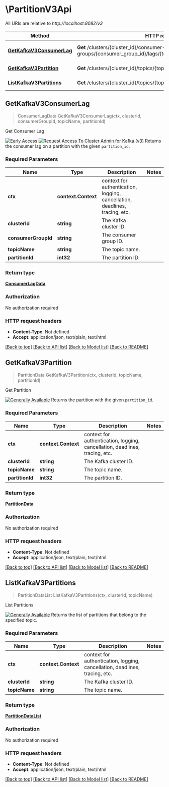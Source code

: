 # \PartitionV3Api

All URIs are relative to *http://localhost:8082/v3*

Method | HTTP request | Description
------------- | ------------- | -------------
[**GetKafkaV3ConsumerLag**](PartitionV3Api.md#GetKafkaV3ConsumerLag) | **Get** /clusters/{cluster_id}/consumer-groups/{consumer_group_id}/lags/{topic_name}/partitions/{partition_id} | Get Consumer Lag
[**GetKafkaV3Partition**](PartitionV3Api.md#GetKafkaV3Partition) | **Get** /clusters/{cluster_id}/topics/{topic_name}/partitions/{partition_id} | Get Partition
[**ListKafkaV3Partitions**](PartitionV3Api.md#ListKafkaV3Partitions) | **Get** /clusters/{cluster_id}/topics/{topic_name}/partitions | List Partitions



## GetKafkaV3ConsumerLag

> ConsumerLagData GetKafkaV3ConsumerLag(ctx, clusterId, consumerGroupId, topicName, partitionId)

Get Consumer Lag

[![Early Access](https://img.shields.io/badge/Lifecycle%20Stage-Early%20Access-%2345c6e8)](#section/Versioning/API-Lifecycle-Policy) [![Request Access To Cluster Admin for Kafka (v3)](https://img.shields.io/badge/-Request%20Access%20To%20Cluster%20Admin%20For%20Kafka%20v3-%23bc8540)](mailto:ccloud-rest-api+consumer-lag-earlyaccess@confluent.io?subject=Request%20to%20join%20v3%20API%20Early%20Access&body=I%E2%80%99d%20like%20to%20join%20the%20Confluent%20Cluster%20Admin%20For%20Kafka%20v3%20Early%20Access%20to%20provide%20early%20feedback%20on%20consumer%20lag%20apis%21%20My%20Cloud%20Organization%20ID%20is%20%3Cretrieve%20from%20https%3A//confluent.cloud/settings/billing/payment%3E.)  Returns the consumer lag on a partition with the given `partition_id`.

### Required Parameters


Name | Type | Description  | Notes
------------- | ------------- | ------------- | -------------
**ctx** | **context.Context** | context for authentication, logging, cancellation, deadlines, tracing, etc.
**clusterId** | **string**| The Kafka cluster ID. | 
**consumerGroupId** | **string**| The consumer group ID. | 
**topicName** | **string**| The topic name. | 
**partitionId** | **int32**| The partition ID. | 

### Return type

[**ConsumerLagData**](ConsumerLagData.md)

### Authorization

No authorization required

### HTTP request headers

- **Content-Type**: Not defined
- **Accept**: application/json, text/plain, text/html

[[Back to top]](#) [[Back to API list]](../README.md#documentation-for-api-endpoints)
[[Back to Model list]](../README.md#documentation-for-models)
[[Back to README]](../README.md)


## GetKafkaV3Partition

> PartitionData GetKafkaV3Partition(ctx, clusterId, topicName, partitionId)

Get Partition

[![Generally Available](https://img.shields.io/badge/Lifecycle%20Stage-Generally%20Available-%2345c6e8)](#section/Versioning/API-Lifecycle-Policy)  Returns the partition with the given `partition_id`.

### Required Parameters


Name | Type | Description  | Notes
------------- | ------------- | ------------- | -------------
**ctx** | **context.Context** | context for authentication, logging, cancellation, deadlines, tracing, etc.
**clusterId** | **string**| The Kafka cluster ID. | 
**topicName** | **string**| The topic name. | 
**partitionId** | **int32**| The partition ID. | 

### Return type

[**PartitionData**](PartitionData.md)

### Authorization

No authorization required

### HTTP request headers

- **Content-Type**: Not defined
- **Accept**: application/json, text/plain, text/html

[[Back to top]](#) [[Back to API list]](../README.md#documentation-for-api-endpoints)
[[Back to Model list]](../README.md#documentation-for-models)
[[Back to README]](../README.md)


## ListKafkaV3Partitions

> PartitionDataList ListKafkaV3Partitions(ctx, clusterId, topicName)

List Partitions

[![Generally Available](https://img.shields.io/badge/Lifecycle%20Stage-Generally%20Available-%2345c6e8)](#section/Versioning/API-Lifecycle-Policy)  Returns the list of partitions that belong to the specified topic.

### Required Parameters


Name | Type | Description  | Notes
------------- | ------------- | ------------- | -------------
**ctx** | **context.Context** | context for authentication, logging, cancellation, deadlines, tracing, etc.
**clusterId** | **string**| The Kafka cluster ID. | 
**topicName** | **string**| The topic name. | 

### Return type

[**PartitionDataList**](PartitionDataList.md)

### Authorization

No authorization required

### HTTP request headers

- **Content-Type**: Not defined
- **Accept**: application/json, text/plain, text/html

[[Back to top]](#) [[Back to API list]](../README.md#documentation-for-api-endpoints)
[[Back to Model list]](../README.md#documentation-for-models)
[[Back to README]](../README.md)

